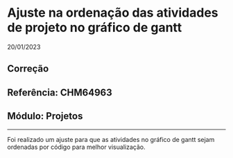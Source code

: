 # Ajuste na ordenação das atividades de projeto no gráfico de gantt
20/01/2023
## Correção
## Referência: CHM64963
## Módulo: Projetos
***

Foi realizado um ajuste para que as atividades no gráfico de gantt sejam ordenadas por código para melhor visualização.

